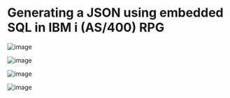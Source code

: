 # Generating a JSON using embedded SQL in IBM i (AS/400) RPG

![image](https://github.com/Chrisdeparis/JSON/assets/9371437/35880800-8164-434e-aef9-3c51112f16bd)

![image](https://github.com/Chrisdeparis/JSON/assets/9371437/ca27910b-5f48-4c03-9402-8d541ed472b5)

![image](https://github.com/Chrisdeparis/JSON/assets/9371437/92d9c627-8095-418a-81f0-bce13edf915c)

![image](https://github.com/Chrisdeparis/JSON/assets/9371437/1fdaaf49-b398-4dac-bf8e-4cd0d5f3f344)

